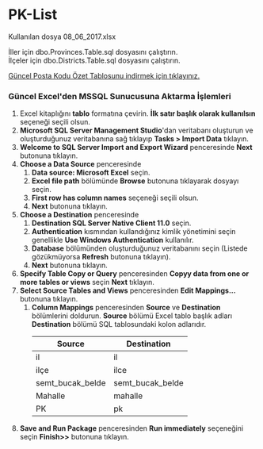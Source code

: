 # PK-List
Kullanılan dosya 08_06_2017.xlsx

İller için dbo.Provinces.Table.sql dosyasını çalıştırın.<br />
İlçeler için dbo.Districts.Table.sql dosyasını çalıştırın.

<a href="http://postakodu.ptt.gov.tr/Dosyalar/pk_list.zip" target="_blank">Güncel Posta Kodu Özet Tablosunu indirmek için tıklayınız.</a>

<h3>Güncel Excel'den MSSQL Sunucusuna Aktarma İşlemleri</h3>
<ol>
<li>Excel kitaplığını <b>tablo</b> formatına çevirin. <b>İlk satır başlık olarak kullanılsın</b> seçeneği seçili olsun.
</li><li><b>Microsoft SQL Server Management Studio</b>'dan veritabanı oluşturun ve oluşturduğunuz veritabanına sağ tıklayıp <b>Tasks > Import Data</b> tıklayın.
</li><li><b>Welcome to SQL Server Import and Export Wizard</b> penceresinde <b>Next</b> butonuna tıklayın.
</li><li><b>Choose a Data Source</b> penceresinde 
<ol>
<li><b>Data source: Microsoft Excel</b> seçin.
</li><li><b>Excel file path</b> bölümünde <b>Browse</b> butonuna tıklayarak dosyayı seçin.
</li><li><b>First row has column names</b> seçeneği seçili olsun.
</li><li><b>Next</b> butonuna tıklayın.</li>
</ol>
</li><li><b>Choose a Destination</b> penceresinde 
<ol>
<li><b>Destination SQL Server Native Client 11.0</b> seçin.
</li><li><b>Authentication</b> kısmından kullandığınız kimlik yönetimini seçin genellikle <b>Use Windows Authentication</b> kullanılır. </li><li><b>Database</b> bölümünden oluşturduğunuz veritabanını seçin (Listede gözükmüyorsa <b>Refresh</b> butonuna tıklayın). 
</li><li><b>Next</b> butonuna tıklayın.</li>
</ol>
</li><li><b>Specify Table Copy or Query</b> penceresinden <b>Copyy data from one or more tables or views</b> seçin <b>Next</b> tıklayın.
</li><li><b>Select Source Tables and Views</b> penceresinden <b>Edit Mappings...</b> butonuna tıklayın.
<ol>
<li><b>Column Mappings</b> penceresinden <b>Source</b> ve <b>Destination</b> bölümlerini doldurun. <b>Source</b> bölümü Excel tablo başlık adları <b>Destination</b> bölümü SQL tablosundaki kolon adlarıdır.
<table>
  <thead>
    <tr>
      <th>Source</th>
      <th>Destination</th>
    </tr>
  </thead>
  <tbody>
    <tr>
      <td>il</td>
      <td>il</td>
    </tr>
    <tr>
      <td>ilçe</td>
      <td>ilce</td>
    </tr>
    <tr>
      <td>semt_bucak_belde</td>
      <td>semt_bucak_belde</td>
    </tr>
    <tr>
      <td>Mahalle</td>
      <td>mahalle</td>
    </tr>
    <tr>
      <td>PK</td>
      <td>pk</td>
    </tr>
  </tboy>
</table>
</li>
</ol>
</li><li><b>Save and Run Package</b> penceresinden <b>Run immediately</b> seçeneğini seçin <b>Finish>></b> butonuna tıklayın.</li>
